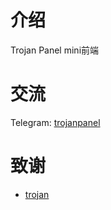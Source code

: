 # 介绍

Trojan Panel mini前端

# 交流

Telegram: [trojanpanel](https://t.me/trojanpanel)

# 致谢

- [trojan](https://trojan-gfw.github.io/trojan/authenticator)